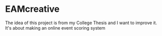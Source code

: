# EAMcreative
The idea of this project is from my College Thesis and I want to improve it. It's about making an online event scoring system
